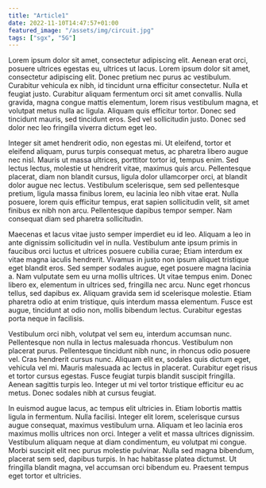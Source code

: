```yaml
---
title: "Article1"
date: 2022-11-10T14:47:57+01:00
featured_image: "/assets/img/circuit.jpg"
tags: ["sgx", "5G"]
---
```

Lorem ipsum dolor sit amet, consectetur adipiscing elit. Aenean erat orci, posuere ultrices egestas eu, ultrices ut lacus. Lorem ipsum dolor sit amet, consectetur adipiscing elit. Donec pretium nec purus ac vestibulum. Curabitur vehicula ex nibh, id tincidunt urna efficitur consectetur. Nulla et feugiat justo. Curabitur aliquam fermentum orci sit amet convallis. Nulla gravida, magna congue mattis elementum, lorem risus vestibulum magna, et volutpat metus nulla ac ligula. Aliquam quis efficitur tortor. Donec sed tincidunt mauris, sed tincidunt eros. Sed vel sollicitudin justo. Donec sed dolor nec leo fringilla viverra dictum eget leo.

Integer sit amet hendrerit odio, non egestas mi. Ut eleifend, tortor et eleifend aliquam, purus turpis consequat metus, ac pharetra libero augue nec nisl. Mauris ut massa ultrices, porttitor tortor id, tempus enim. Sed lectus lectus, molestie ut hendrerit vitae, maximus quis arcu. Pellentesque placerat, diam non blandit cursus, ligula dolor ullamcorper orci, at blandit dolor augue nec lectus. Vestibulum scelerisque, sem sed pellentesque pretium, ligula massa finibus lorem, eu lacinia leo nibh vitae erat. Nulla posuere, lorem quis efficitur tempus, erat sapien sollicitudin velit, sit amet finibus ex nibh non arcu. Pellentesque dapibus tempor semper. Nam consequat diam sed pharetra sollicitudin.

Maecenas et lacus vitae justo semper imperdiet eu id leo. Aliquam a leo in ante dignissim sollicitudin vel in nulla. Vestibulum ante ipsum primis in faucibus orci luctus et ultrices posuere cubilia curae; Etiam interdum ex vitae magna iaculis hendrerit. Vivamus in justo non ipsum aliquet tristique eget blandit eros. Sed semper sodales augue, eget posuere magna lacinia a. Nam vulputate sem eu urna mollis ultrices. Ut vitae tempus enim. Donec libero ex, elementum in ultrices sed, fringilla nec arcu. Nunc eget rhoncus tellus, sed dapibus ex. Aliquam gravida sem id scelerisque molestie. Etiam pharetra odio at enim tristique, quis interdum massa elementum. Fusce est augue, tincidunt at odio non, mollis bibendum lectus. Curabitur egestas porta neque in facilisis.

Vestibulum orci nibh, volutpat vel sem eu, interdum accumsan nunc. Pellentesque non nulla in lectus malesuada rhoncus. Vestibulum non placerat purus. Pellentesque tincidunt nibh nunc, in rhoncus odio posuere vel. Cras hendrerit cursus nunc. Aliquam elit ex, sodales quis dictum eget, vehicula vel mi. Mauris malesuada ac lectus in placerat. Curabitur eget risus et tortor cursus egestas. Fusce feugiat turpis blandit suscipit fringilla. Aenean sagittis turpis leo. Integer ut mi vel tortor tristique efficitur eu ac metus. Donec sodales nibh at cursus feugiat.

In euismod augue lacus, ac tempus elit ultricies in. Etiam lobortis mattis ligula in fermentum. Nulla facilisi. Integer elit lorem, scelerisque cursus augue consequat, maximus vestibulum urna. Aliquam et leo lacinia eros maximus mollis ultrices non orci. Integer a velit et massa ultrices dignissim. Vestibulum aliquam neque at diam condimentum, eu volutpat mi congue. Morbi suscipit elit nec purus molestie pulvinar. Nulla sed magna bibendum, placerat sem sed, dapibus turpis. In hac habitasse platea dictumst. Ut fringilla blandit magna, vel accumsan orci bibendum eu. Praesent tempus eget tortor et ultricies. 